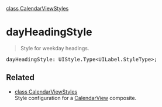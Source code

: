 [class CalendarViewStyles](CalendarViewStyles.md)

# dayHeadingStyle

> Style for weekday headings.

<pre class="docgen_signature">dayHeadingStyle: UIStyle.Type&lt;UILabel.StyleType&gt;;</pre>

## Related

- [<!--{ref:class}-->class CalendarViewStyles](CalendarViewStyles.md) \
    Style configuration for a [CalendarView](CalendarView.md) composite.
